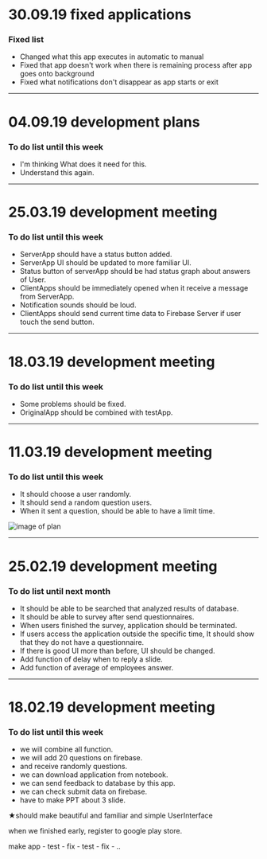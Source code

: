 # 30.09.19 fixed applications

### Fixed list<br>
<ul>
<li>Changed what this app executes in automatic to manual</li>
<li>Fixed that app doesn't work when there is remaining process after app goes onto background</li>
<li>Fixed what notifications don't disappear as app starts or exit</li>
</ul>

---------------------------------------------------------------------------------------

# 04.09.19 development plans

### To do list until this week<br>
<ul>
<li>I'm thinking What does it need for this.</li>
<li>Understand this again.</li>  
</ul>

---------------------------------------------------------------------------------------

# 25.03.19 development meeting

### To do list until this week<br>
<ul>
<li>ServerApp should have a status button added.</li>
<li>ServerApp UI should be updated to more familiar UI.</li>
<li>Status button of serverApp should be had status graph about answers of User.</li>
<li>ClientApps should be immediately opened when it receive a message from ServerApp.</li>
<li>Notification sounds should be loud.</li>
<li>ClientApps should send current time data to Firebase Server if user touch the send button.</li>
</ul>

---------------------------------------------------------------------------------------

# 18.03.19 development meeting

### To do list until this week<br>
<ul>
<li>Some problems should be fixed.</li>
<li>OriginalApp should be combined with testApp.</li>
</ul>

---------------------------------------------------------------------------------------

# 11.03.19 development meeting

### To do list until this week<br>
<ul>
<li>It should choose a user randomly.</li>
<li>It should send a random question users.</li>
<li>When it sent a question, should be able to have a limit time.</li>
</ul>

![image of plan](https://user-images.githubusercontent.com/37391569/54207911-b5ceba80-44e3-11e9-800c-59c4a00b6f3f.png)

---------------------------------------------------------------------------------------

# 25.02.19 development meeting

### To do list until next month<br>
<ul>
<li>It should be able to be searched that analyzed results of database.</li>
<li>It should be able to survey after send questionnaires.</li>
<li>When users finished the survey, application should be terminated.</li>
<li>If users access the application outside the specific time, It should show that they do not have a questionnaire.</li>
<li>If there is good UI more than before, UI should be changed.</li>
<li>Add function of delay when to reply a slide.</li>
<li>Add function of average of employees answer.</li>
</ul>

---------------------------------------------------------------------------------------

# 18.02.19 development meeting

### To do list until this week<br>
<ul>
<li>we will combine all function.</li>
<li>we will add 20 questions on firebase.</li>
<li>and receive randomly questions.</li>
<li>we can download application from notebook.</li>
<li>we can send feedback to database by this app.</li>
<li>we can check submit data on firebase.</li>
<li>have to make PPT about 3 slide.</li>
</ul>
★should make beautiful and familiar and simple UserInterface

when we finished early, 
register to google play store.<br>

make app - test - fix - test - fix - ..<br>
